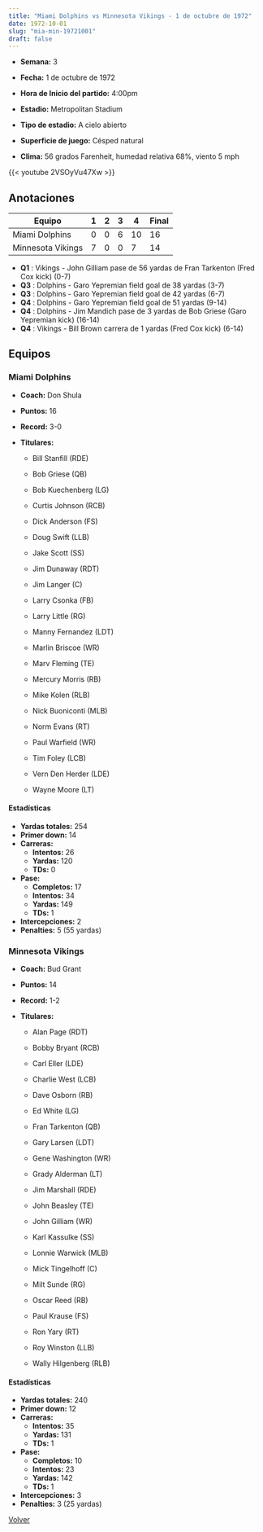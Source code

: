 ```yaml
---
title: "Miami Dolphins vs Minnesota Vikings - 1 de octubre de 1972"
date: 1972-10-01
slug: "mia-min-19721001"
draft: false
---
```


* **Semana:** 3
* **Fecha:** 1 de octubre de 1972

* **Hora de Inicio del partido:** 4:00pm
* **Estadio:** Metropolitan Stadium
* **Tipo de estadio:** A cielo abierto
* **Superficie de juego:** Césped natural
* **Clima:** 56 grados Farenheit, humedad relativa 68%, viento 5 mph


{{< youtube 2VSOyVu47Xw >}}


## Anotaciones
| Equipo | 1 | 2 | 3 | 4 | Final |
|--------|---|---|---|---|-------|
| Miami Dolphins  | 0 | 0 | 6 | 10  | 16 |
| Minnesota Vikings  | 7 | 0 | 0 | 7  | 14 |
* **Q1** : Vikings - John Gilliam pase de 56 yardas de Fran Tarkenton (Fred Cox kick) (0-7)
* **Q3** : Dolphins - Garo Yepremian field goal de 38 yardas (3-7)
* **Q3** : Dolphins - Garo Yepremian field goal de 42 yardas (6-7)
* **Q4** : Dolphins - Garo Yepremian field goal de 51 yardas (9-14)
* **Q4** : Dolphins - Jim Mandich pase de 3 yardas de Bob Griese (Garo Yepremian kick) (16-14)
* **Q4** : Vikings - Bill Brown carrera de 1 yardas (Fred Cox kick) (6-14)


## Equipos


### Miami Dolphins
* **Coach:** Don Shula
* **Puntos:** 16
* **Record:** 3-0
* **Titulares:** 

  * Bill Stanfill (RDE) 

  * Bob Griese (QB) 

  * Bob Kuechenberg (LG) 

  * Curtis Johnson (RCB) 

  * Dick Anderson (FS) 

  * Doug Swift (LLB) 

  * Jake Scott (SS) 

  * Jim Dunaway (RDT) 

  * Jim Langer (C) 

  * Larry Csonka (FB) 

  * Larry Little (RG) 

  * Manny Fernandez (LDT) 

  * Marlin Briscoe (WR) 

  * Marv Fleming (TE) 

  * Mercury Morris (RB) 

  * Mike Kolen (RLB) 

  * Nick Buoniconti (MLB) 

  * Norm Evans (RT) 

  * Paul Warfield (WR) 

  * Tim Foley (LCB) 

  * Vern Den Herder (LDE) 

  * Wayne Moore (LT) 

#### Estadísticas
* **Yardas totales:** 254
* **Primer down:** 14
* **Carreras:**
  * **Intentos:** 26
  * **Yardas:** 120
  * **TDs:** 0
* **Pase:**
  * **Completos:** 17
  * **Intentos:** 34
  * **Yardas:** 149
  * **TDs:** 1
* **Intercepciones:** 2
* **Penalties:** 5 (55 yardas)

### Minnesota Vikings
* **Coach:** Bud Grant
* **Puntos:** 14
* **Record:** 1-2
* **Titulares:** 

  * Alan Page (RDT) 

  * Bobby Bryant (RCB) 

  * Carl Eller (LDE) 

  * Charlie West (LCB) 

  * Dave Osborn (RB) 

  * Ed White (LG) 

  * Fran Tarkenton (QB) 

  * Gary Larsen (LDT) 

  * Gene Washington (WR) 

  * Grady Alderman (LT) 

  * Jim Marshall (RDE) 

  * John Beasley (TE) 

  * John Gilliam (WR) 

  * Karl Kassulke (SS) 

  * Lonnie Warwick (MLB) 

  * Mick Tingelhoff (C) 

  * Milt Sunde (RG) 

  * Oscar Reed (RB) 

  * Paul Krause (FS) 

  * Ron Yary (RT) 

  * Roy Winston (LLB) 

  * Wally Hilgenberg (RLB) 

#### Estadísticas
* **Yardas totales:** 240
* **Primer down:** 12
* **Carreras:**
  * **Intentos:** 35
  * **Yardas:** 131
  * **TDs:** 1
* **Pase:**
  * **Completos:** 10
  * **Intentos:** 23
  * **Yardas:** 142
  * **TDs:** 1
* **Intercepciones:** 3
* **Penalties:** 3 (25 yardas)


[Volver](/historia/1972)
